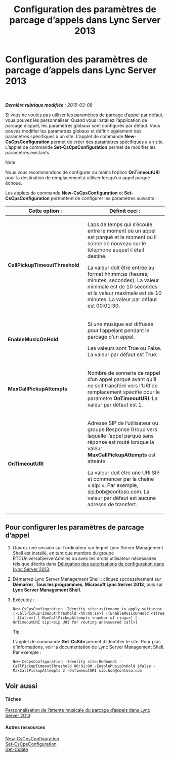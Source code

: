 ﻿---
title: Configuration des paramètres de parcage d’appels dans Lync Server 2013
TOCTitle: Configuration des paramètres de parcage d’appels dans Lync Server 2013
ms:assetid: 3bed9d09-8363-4fff-a220-f0f6d3a81241
ms:mtpsurl: https://technet.microsoft.com/fr-fr/library/Gg425886(v=OCS.15)
ms:contentKeyID: 49296947
ms.date: 05/20/2016
mtps_version: v=OCS.15
ms.translationtype: HT
---

# Configuration des paramètres de parcage d’appels dans Lync Server 2013

 

_**Dernière rubrique modifiée :** 2015-03-09_

Si vous ne voulez pas utiliser les paramètres de parcage d’appel par défaut, vous pouvez les personnaliser. Quand vous installez l’application de parcage d’appel, les paramètres globaux sont configurés par défaut. Vous pouvez modifier les paramètres globaux et définir également des paramètres spécifiques à un site. L’applet de commande **New-CsCpsConfiguration** permet de créer des paramètres spécifiques à un site. L’applet de commande **Set-CsCpsConfiguration** permet de modifier les paramètres existants.

> [!note]  
> Nous vous recommandons de configurer au moins l’option <strong>OnTimeoutURI</strong> pour la destination de remplacement à utiliser lorsqu’un appel parqué échoue.

Les applets de commande **New-CsCpsConfiguration** et **Set-CsCpsConfiguration** permettent de configurer les paramètres suivants :


<table>
<colgroup>
<col style="width: 50%" />
<col style="width: 50%" />
</colgroup>
<thead>
<tr class="header">
<th>Cette option :</th>
<th>Définit ceci :</th>
</tr>
</thead>
<tbody>
<tr class="odd">
<td><p><strong>CallPickupTimeoutThreshold</strong></p></td>
<td><p>Laps de temps qui s’écoule entre le moment où un appel est parqué et le moment où il sonne de nouveau sur le téléphone auquel il était destiné.</p>
<p>La valeur doit être entrée au format hh:mm:ss (heures, minutes, secondes). La valeur minimale est de 10 secondes et la valeur maximale est de 10 minutes. La valeur par défaut est 00:01:30.</p></td>
</tr>
<tr class="even">
<td><p><strong>EnableMusicOnHold</strong></p></td>
<td><p>Si une musique est diffusée pour l’appelant pendant le parcage d’un appel.</p>
<p>Les valeurs sont True ou False. La valeur par défaut est True.</p></td>
</tr>
<tr class="odd">
<td><p><strong>MaxCallPickupAttempts</strong></p></td>
<td><p>Nombre de sonnerie de rappel d’un appel parqué avant qu’il ne soit transféré vers l’URI de remplacement spécifié pour le paramètre <strong>OnTimeoutURI</strong>. La valeur par défaut est 1.</p></td>
</tr>
<tr class="even">
<td><p><strong>OnTimeoutURI</strong></p></td>
<td><p>Adresse SIP de l’utilisateur ou groupe Response Group vers laquelle l’appel parqué sans réponse est routé lorsque la valeur <strong>MaxCallPickupAttempts</strong> est atteinte.</p>
<p>La valeur doit être une URI SIP et commencer par la chaîne « sip: ». Par exemple, sip:bob@contoso.com. La valeur par défaut est aucune adresse de transfert.</p></td>
</tr>
</tbody>
</table>


## Pour configurer les paramètres de parcage d’appel

1.  Ouvrez une session sur l’ordinateur sur lequel Lync Server Management Shell est installé, en tant que membre du groupe RTCUniversalServerAdmins ou avec les droits utilisateur nécessaires tels que décrits dans [Délégation des autorisations de configuration dans Lync Server 2013](lync-server-2013-delegate-setup-permissions.md).

2.  Démarrez Lync Server Management Shell : cliquez successivement sur **Démarrer**, **Tous les programmes**, **Microsoft Lync Server 2013**, puis sur **Lync Server Management Shell**.

3.  Exécutez :
    
        New-CsCpsConfiguration -Identity site:<sitename to apply settings> [-CallPickupTimeoutThreshold <hh:mm:ss>] -[EnableMusicOnHold <$true | $false>] [-MaxCallPickupAttempts <number of rings>] [-OnTimeoutURI sip:<sip URI for routing unanswered call>]
    
    > [!tip]  
    > L’applet de commande <strong>Get-CsSite</strong> permet d’identifier le site. Pour plus d’informations, voir la documentation de Lync Server Management Shell.    
    Par exemple :
    
        New-CsCpsConfiguration -Identity site:Redmond1 -CallPickupTimeoutThreshold 00:01:00 -EnableMusicOnHold $false -MaxCallPickupAttempts 2 -OnTimeoutURI sip:bob@contoso.com

## Voir aussi

#### Tâches

[Personnalisation de l’attente musicale du parcage d’appels dans Lync Server 2013](lync-server-2013-customize-call-park-music-on-hold.md)  

#### Autres ressources

[New-CsCpsConfiguration](https://docs.microsoft.com/en-us/powershell/module/skype/New-CsCpsConfiguration)  
[Set-CsCpsConfiguration](https://docs.microsoft.com/en-us/powershell/module/skype/Set-CsCpsConfiguration)  
[Get-CsSite](https://docs.microsoft.com/en-us/powershell/module/skype/Get-CsSite)

